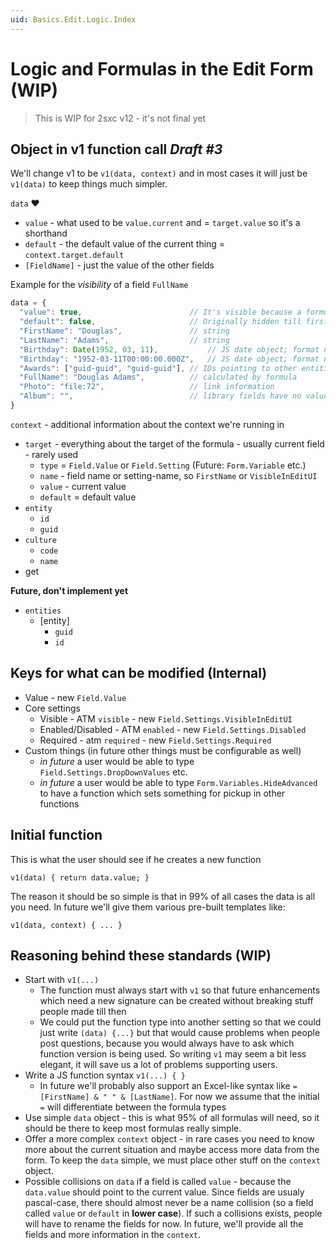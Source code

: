 ```yaml
---
uid: Basics.Edit.Logic.Index
---
```

# Logic and Formulas in the Edit Form (WIP)

> This is WIP for 2sxc v12 - it's not final yet

## Object in v1 function call _Draft #3_

We'll change v1 to be `v1(data, context)` and in most cases it will just be `v1(data)` to keep things much simpler. 

`data` ❤
* `value` - what used to be `value.current` and = `target.value` so it's a shorthand
* `default` - the default value of the current thing = `context.target.default`
* `[FieldName]` - just the value of the other fields
<!-- * `get(...)` - reserved - for future feature to get things like `FieldName.Setting.VisibleInEditUI` -->

Example for the _visibility_ of a field `FullName`

```js
data = {
  "value": true,                        // It's visible because a formula set
  "default": false,                     // Originally hidden till first/last were given
  "FirstName": "Douglas",               // string
  "LastName": "Adams",                  // string
  "Birthday": Date(1952, 03, 11),           // JS date object; format not yet final
  "Birthday": "1952-03-11T00:00:00.000Z",   // JS date object; format not yet final
  "Awards": ["guid-guid", "guid-guid"], // IDs pointing to other entities
  "FullName": "Douglas Adams",          // calculated by formula
  "Photo": "file:72",                   // link information
  "Album": "",                          // library fields have no value
}
```



`context` - additional information about the context we're running in
* `target` - everything about the target of the formula - usually current field - rarely used
  * `type` = `Field.Value` or `Field.Setting` (Future: `Form.Variable` etc.)
  * `name` - field name or setting-name, so `FirstName` or `VisibleInEditUI`
  * `value` - current value
  * `default` = default value
* `entity`
  * `id`
  * `guid`
* `culture`
  * `code`
  * `name`
* get

**Future, don't implement yet**
* `entities`
  * [entity]
    * `guid`
    * `id`


## Keys for what can be modified (Internal)

* Value - new `Field.Value`
* Core settings
  * Visible - ATM `visible` - new `Field.Settings.VisibleInEditUI`
  * Enabled/Disabled - ATM `enabled` - new `Field.Settings.Disabled`
  * Required - atm `required` - new `Field.Settings.Required`
* Custom things (in future other things must be configurable as well)
  * _in future_ a user would be able to type `Field.Settings.DropDownValues` etc.
  * _in future_ a user would be able to type `Form.Variables.HideAdvanced` to have a function which sets something for pickup in other functions

## Initial function

This is what the user should see if he creates a new function

```
v1(data) { return data.value; }
```

The reason it should be so simple is that in 99% of all cases the data is all you need. In future we'll give them various pre-built templates like: 

```
v1(data, context) { ... }
```


## Reasoning behind these standards (WIP)

* Start with `v1(...)`
  * The function must always start with `v1` so that future enhancements which need a new signature can be created without breaking stuff people made till then
  * We could put the function type into another setting so that we could just write `(data) {...}` but that would cause problems when people post questions, because you would always have to ask which function version is being used. So writing `v1` may seem a bit less elegant, it will save us a lot of problems supporting users. 
* Write a JS function syntax `v1(...) { }`
  * In future we'll probably also support an Excel-like syntax like `=[FirstName] & " " & [LastName]`. For now we assume that the initial `=` will differentiate between the formula types
* Use simple `data` object - this is what 95% of all formulas will need, so it should be there to keep most formulas really simple.
* Offer a more complex `context` object - in rare cases you need to know more about the current situation and maybe access more data from the form. To keep the `data` simple, we must place other stuff on the `context` object.
* Possible collisions on `data` if a field is called `value` - because the `data.value` should point to the current value. Since fields are usualy pascal-case, there should almost never be a name collision (so a field called `value` or `default` in **lower case**). If such a collisions exists, people will have to rename the fields for now. In future, we'll provide all the fields and more information in the `context`.
